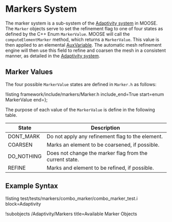 # Markers System

The marker system is a sub-system of the [Adaptivity system](systems/Adaptivity/index.md)
in MOOSE. The `Marker` objects serve to set the refinement flag to one of
four states as defined by the C++ Enum `MarkerValue`. MOOSE
will call the `computeElementMarker` method,
which returns a `MarkerValue`. This value is then applied to an
elemental [AuxVariable](systems/AuxVariables/index.md). The automatic mesh
refinement engine will then use this field to refine and coarsen the
mesh in a consistent manner, as detailed in the [Adaptivity system](systems/Adaptivity/index.md).

## Marker Values
The four possible `MarkerValue` states are defined in `Marker.h` as
follows:

!listing framework/include/markers/Marker.h include_end=True start=enum MarkerValue end=};

The purpose of each value of the `MarkerValue` is define in the
following table.

| State | Description |
| ----- | ----------- |
| DONT_MARK | Do not apply any refinement flag to the element. |
| COARSEN | Marks an element to be coarsened, if possible. |
| DO_NOTHING | Does not change the marker flag from the current state. |
| REFINE | Marks and element to be refined, if possible. |

## Example Syntax
!listing test/tests/markers/combo_marker/combo_marker_test.i block=Adaptivity

!subobjects /Adaptivity/Markers title=Available Marker Objects
